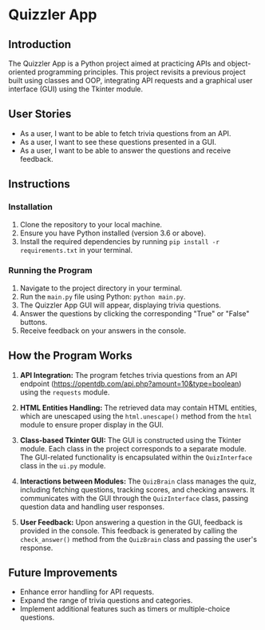 
# Quizzler App

## Introduction

The Quizzler App is a Python project aimed at practicing APIs and object-oriented programming principles. This project revisits a previous project built using classes and OOP, integrating API requests and a graphical user interface (GUI) using the Tkinter module.

## User Stories

- As a user, I want to be able to fetch trivia questions from an API.
- As a user, I want to see these questions presented in a GUI.
- As a user, I want to be able to answer the questions and receive feedback.

## Instructions

### Installation

1. Clone the repository to your local machine.
2. Ensure you have Python installed (version 3.6 or above).
3. Install the required dependencies by running `pip install -r requirements.txt` in your terminal.

### Running the Program

1. Navigate to the project directory in your terminal.
2. Run the `main.py` file using Python: `python main.py`.
3. The Quizzler App GUI will appear, displaying trivia questions.
4. Answer the questions by clicking the corresponding "True" or "False" buttons.
5. Receive feedback on your answers in the console.

## How the Program Works

1. **API Integration:** The program fetches trivia questions from an API endpoint (<https://opentdb.com/api.php?amount=10&type=boolean>) using the `requests` module.

2. **HTML Entities Handling:** The retrieved data may contain HTML entities, which are unescaped using the `html.unescape()` method from the `html` module to ensure proper display in the GUI.

3. **Class-based Tkinter GUI:** The GUI is constructed using the Tkinter module. Each class in the project corresponds to a separate module. The GUI-related functionality is encapsulated within the `QuizInterface` class in the `ui.py` module.

4. **Interactions between Modules:** The `QuizBrain` class manages the quiz, including fetching questions, tracking scores, and checking answers. It communicates with the GUI through the `QuizInterface` class, passing question data and handling user responses.

5. **User Feedback:** Upon answering a question in the GUI, feedback is provided in the console. This feedback is generated by calling the `check_answer()` method from the `QuizBrain` class and passing the user's response.

## Future Improvements

- Enhance error handling for API requests.
- Expand the range of trivia questions and categories.
- Implement additional features such as timers or multiple-choice questions.



